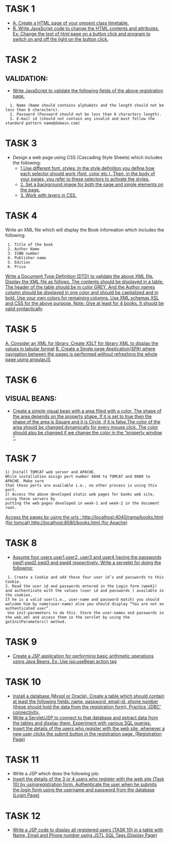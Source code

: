 # TASK 1
- [A. Create a HTML page of your present class timetable.](https://prabhasg03.github.io/Task-Codes/Task%201/1a.html)
- [B. Write JavaScript code to change the HTML contents and attributes.
Ex: Change the text of html page on a button click and program to switch on and off
the light on the button click.](https://prabhasg03.github.io/Task-Codes/Task%201/1b.html)
# TASK 2
## VALIDATION:
- [Write JavaScript to validate the following fields of the above registration page.](https://prabhasg03.github.io/Task-Codes/Task%202/Task%202.html)
```
  1. Name (Name should contains alphabets and the length should not be less than 6 characters).
  2. Password (Password should not be less than 6 characters length).
  3. E-mail id (should not contain any invalid and must follow the standard pattern name@domain.com)
```
# TASK 3
- Design a web page using CSS (Cascading Style Sheets) which includes the following:
  - [1.Use different font, styles:
    In the style definition you define how each selector should work (font, color etc.).
    Then, in the body of your pages, you refer to these selectors to activate the styles.](https://prabhasg03.github.io/Task-Codes/Task%203/3.1.html)
  - [2. Set a background image for both the page and single elements on the page.](https://prabhasg03.github.io/Task-Codes/Task%203/3.2.html)
  - [3. Work with layers in CSS.](https://prabhasg03.github.io/Task-Codes/Task%203/3.3.html)
# TASK 4
Write an XML file which will display the Book information which includes the following:
```
 1. Title of the book
 2. Author Name
 3. ISBN number
 4. Publisher name
 5. Edition
 6. Price
```
[Write a Document Type Definition (DTD) to validate the above XML file.
Display the XML file as follows.
The contents should be displayed in a table. The header of the table should be in color
GREY. And the Author names column should be displayed in one color and should be
capitalized and in bold. Use your own colors for remaining columns.
Use XML schemas XSL and CSS for the above purpose. Note:
Give at least for 4 books. It should be valid syntactically](https://prabhasg03.github.io/Task-Codes/Task%204/lib.xml)
# TASK 5
[A. Consider an XML for library. Create XSLT for library XML to display the values in tabular format](https://prabhasg03.github.io/Task-Codes/Task%205/5a/lib.xml)
[B. Create a Single page Application(SPA) where navigation between the pages is performed without refreshing the whole page using angularJS](https://prabhasg03.github.io/Task-Codes/Task%205/5b/5b.html)
# TASK 6
## VISUAL BEANS:
- [Create a simple visual bean with a area filled with a color.
The shape of the area depends on the property shape. If it is set to true then the shape of the area is Square and it is Circle, if it is false.The color of the area should be changed dynamically for every mouse click. The color should also be changed if we change the color in the “property window “.]()
# TASK 7
```
1) Install TOMCAT web server and APACHE.
While installation assign port number 4040 to TOMCAT and 8080 to APACHE. Make sure
that these ports are available i.e., no other process is using this port.
2) Access the above developed static web pages for books web site, using these servers by
putting the web pages developed in week-1 and week-2 in the document root.
```
[Access the pages by using the urls : 
http://localhost:4040/rama/books.html (for tomcat)
http://localhost:8080/books.html (for Apache)]()
# TASK 8
- [Assume four users user1,user2, user3 and user4 having the passwords pwd1,pwd2,pwd3 and
pwd4 respectively. Write a servelet for doing the following:]()
```
 1. Create a Cookie and add these four user id’s and passwords to this Cookie.
2. Read the user id and passwords entered in the Login form (week1) and authenticate with the values (user id and passwords ) available in the cookies.
If he is a valid user(i.e., user-name and password match) you should welcome him by name(user-name) else you should display “You are not an authenticated user”.
 Use init-parameters to do this. Store the user-names and passwords in the web.xml and access them in the servlet by using the getInitParameters() method.
```
# TASK 9
- [Create a JSP application for performing basic arithmetic operations using Java Beans.
Ex: Use jsp:useBean action tag]()
# TASK 10
- [Install a database (Mysql or Oracle). Create a table which should contain at least the
following fields: name, password, email-id, phone number (these should hold the data from
the registration form). Practice 'JDBC' connectivity.]()
- [Write a Servlet/JSP to connect to that database and extract data from the tables and display
them. Experiment with various SQL queries.]()
- [Insert the details of the users who register with the web site, whenever a new user clicks the
submit button in the registration page. (Registration Page)]()
# TASK 11
- Write a JSP which does the following job:
 - [Insert the details of the 3 or 4 users who register with the web site (Task 10) by usingregistration form. Authenticate the user when he submits the login form using the username and password from the database (Login Page)]()
# TASK 12
- [Write a JSP code to display all registered users (TASK 10) in a table with Name, Email and Phone number using JSTL SQL Tags.(Display Page)]()
